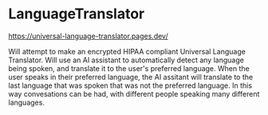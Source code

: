 # LanguageTranslator

https://universal-language-translator.pages.dev/

Will attempt to make an encrypted HIPAA compliant Universal Language Translator.
Will use an AI assistant to automatically detect any language being spoken, and translate it to the user's preferred language.
When the user speaks in their preferred language, the AI assitant will translate to the last language that was spoken that was not the preferred language. In this way convesations can be had, with different people speaking many different languages. 
